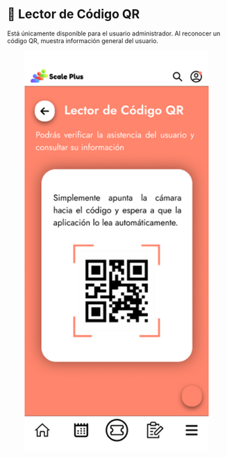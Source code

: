 # 📱 Lector de Código QR

Está únicamente disponible para el usuario administrador. Al reconocer un código QR, muestra información general del usuario.

<figure><img src="../.gitbook/assets/Preparación del Lector de Código QR_.png" alt=""><figcaption></figcaption></figure>

<figure><img src="../.gitbook/assets/Despliegue de la información del usuario_.png" alt=""><figcaption></figcaption></figure>

